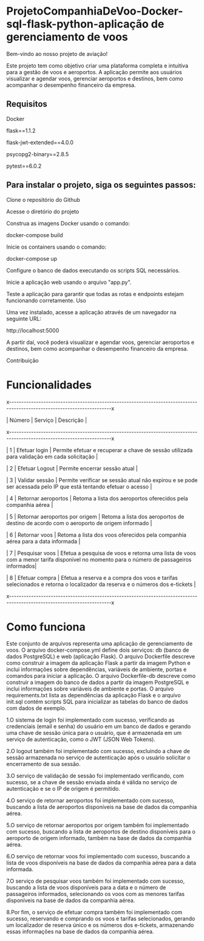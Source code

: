 # ProjetoCompanhiaDeVoo-Docker-sql-flask-python-aplicação de gerenciamento de voos

Bem-vindo ao nosso projeto de aviação!

Este projeto tem como objetivo criar uma plataforma completa e intuitiva para a gestão de voos e aeroportos. A aplicação permite aos usuários visualizar e agendar voos, gerenciar aeroportos e destinos, bem como acompanhar o desempenho financeiro da empresa.

## Requisitos

Docker

flask==1.1.2

flask-jwt-extended==4.0.0

psycopg2-binary==2.8.5

pytest==6.0.2


## Para instalar o projeto, siga os seguintes passos:

Clone o repositório do Github

Acesse o diretório do projeto

Construa as imagens Docker usando o comando:


docker-compose build

Inicie os containers usando o comando:


docker-compose up

Configure o banco de dados executando os scripts SQL necessários.

Inicie a aplicação web usando o arquivo "app.py".

Teste a aplicação para garantir que todas as rotas e endpoints estejam funcionando corretamente.
Uso

Uma vez instalado, acesse a aplicação através de um navegador na seguinte URL:

http://localhost:5000

A partir daí, você poderá visualizar e agendar voos, gerenciar aeroportos e destinos, bem como acompanhar o desempenho financeiro da empresa.

Contribuição

# Funcionalidades

x------------------------------------------------------------------------------------------------------------------------x

| Número | Serviço            | Descrição                        |

x------------------------------------------------------------------------------------------------------------------------x

| 1      | Efetuar login      | Permite efetuar e recuperar a chave de sessão utilizada para validação em cada solicitação |

| 2      | Efetuar Logout     | Permite encerrar sessão atual                                                        |

| 3      | Validar sessão     | Permite verificar se sessão atual não expirou e se pode ser acessada pelo IP que está tentando efetuar o acesso |

| 4      | Retornar aeroportos | Retoma a lista dos aeroportos oferecidos pela companhia aérea                     |

| 5      | Retornar aeroportos por origem | Retoma a lista dos aeroportos de destino de acordo com o aeroporto de origem informado |

| 6      | Retornar voos      | Retoma a lista dos voos oferecidos pela companhia aérea para a data informada       |

| 7      | Pesquisar voos     | Efetua a pesquisa de voos e retorna uma lista de voos com a menor tarifa disponível no momento para o número de passageiros informados|

| 8      | Efetuar compra     | Efetua a reserva e a compra dos voos e tarifas selecionados e retorna o localizador da reserva e o números dos e-tickets |


x------------------------------------------------------------------------------------------------------------------------x


# Como funciona

Este conjunto de arquivos representa uma aplicação de gerenciamento de voos. O arquivo docker-compose.yml define dois serviços: db (banco de dados PostgreSQL) e web (aplicação Flask). O arquivo Dockerfile descreve como construir a imagem da aplicação Flask a partir da imagem Python e inclui informações sobre dependências, variáveis de ambiente, portas e comandos para iniciar a aplicação. O arquivo Dockerfile-db descreve como construir a imagem do banco de dados a partir da imagem PostgreSQL e inclui informações sobre variáveis de ambiente e portas. O arquivo requirements.txt lista as dependências da aplicação Flask e o arquivo init.sql contém scripts SQL para inicializar as tabelas do banco de dados com dados de exemplo.


1.O sistema de login foi implementado com sucesso, verificando as credenciais (email e senha) do usuário em um banco de dados e gerando uma chave de sessão única para o usuário, que é armazenada em um serviço de autenticação, como o JWT (JSON Web Tokens).

2.O logout também foi implementado com sucesso, excluindo a chave de sessão armazenada no serviço de autenticação após o usuário solicitar o encerramento de sua sessão.

3.O serviço de validação de sessão foi implementado verificando, com sucesso, se a chave de sessão enviada ainda é válida no serviço de autenticação e se o IP de origem é permitido.

4.O serviço de retornar aeroportos foi implementado com sucesso, buscando a lista de aeroportos disponíveis na base de dados da companhia aérea.

5.O serviço de retornar aeroportos por origem também foi implementado com sucesso, buscando a lista de aeroportos de destino disponíveis para o aeroporto de origem informado, também na base de dados da companhia aérea.

6.O serviço de retornar voos foi implementado com sucesso, buscando a lista de voos disponíveis na base de dados da companhia aérea para a data informada.

7.O serviço de pesquisar voos também foi implementado com sucesso, buscando a lista de voos disponíveis para a data e o número de passageiros informados, selecionando os voos com as menores tarifas disponíveis na base de dados da companhia aérea.

8.Por fim, o serviço de efetuar compra também foi implementado com sucesso, reservando e comprando os voos e tarifas selecionados, gerando um localizador de reserva único e os números dos e-tickets, armazenando essas informações na base de dados da companhia aérea.
